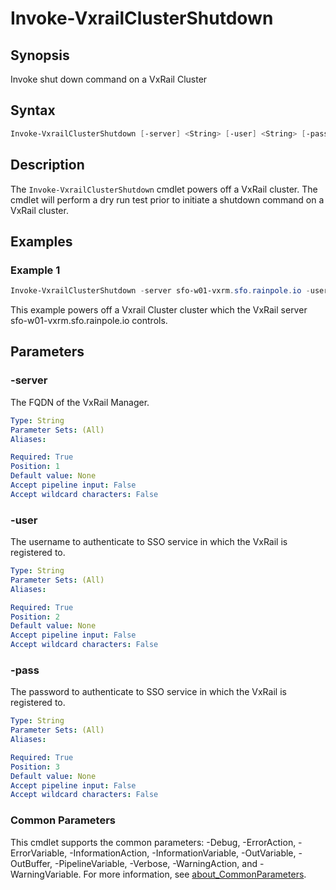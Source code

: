# Invoke-VxrailClusterShutdown

## Synopsis

Invoke shut down command on a VxRail Cluster

## Syntax

```powershell
Invoke-VxrailClusterShutdown [-server] <String> [-user] <String> [-pass] <String>
```

## Description

The `Invoke-VxrailClusterShutdown` cmdlet powers off a VxRail cluster.
The cmdlet will perform a dry run test prior to initiate a shutdown command on a VxRail cluster.

## Examples

### Example 1

```powershell
Invoke-VxrailClusterShutdown -server sfo-w01-vxrm.sfo.rainpole.io -user administrator@vsphere.local  -Pass VMw@re1!
```
This example powers off a Vxrail Cluster cluster which the VxRail server sfo-w01-vxrm.sfo.rainpole.io controls. 

## Parameters

### -server

The FQDN of the VxRail Manager.

```yaml
Type: String
Parameter Sets: (All)
Aliases:

Required: True
Position: 1
Default value: None
Accept pipeline input: False
Accept wildcard characters: False
```

### -user

The username to authenticate to SSO service in which the VxRail is registered to.

```yaml
Type: String
Parameter Sets: (All)
Aliases:

Required: True
Position: 2
Default value: None
Accept pipeline input: False
Accept wildcard characters: False
```

### -pass

The password to authenticate to SSO service in which the VxRail is registered to.

```yaml
Type: String
Parameter Sets: (All)
Aliases:

Required: True
Position: 3
Default value: None
Accept pipeline input: False
Accept wildcard characters: False
```

### Common Parameters

This cmdlet supports the common parameters: -Debug, -ErrorAction, -ErrorVariable, -InformationAction, -InformationVariable, -OutVariable, -OutBuffer, -PipelineVariable, -Verbose, -WarningAction, and -WarningVariable. For more information, see [about_CommonParameters](http://go.microsoft.com/fwlink/?LinkID=113216).
